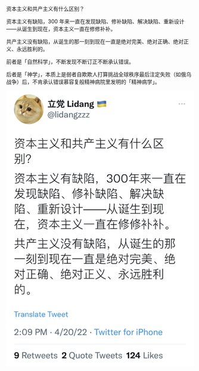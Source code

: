 资本主义和共产主义有什么区别？

资本主义有缺陷，300 年来一直在发现缺陷、修补缺陷、解决缺陷、重新设计——从诞生到现在，资本主义一直在修修补补。

共产主义没有缺陷，从诞生的那一刻到现在一直是绝对完美、绝对正确、绝对正义、永远胜利的。

前者是「自然科学」，不断发现不断订正不断承认错误。

后者是「神学」，本质上是弱者自欺欺人打算挑战全球秩序最后注定失败（如俄乌战争）后，不肯承认错误慕容复般精神病院里发明的「精神病学」。

![zbzyvsgczy](imgs/zbzyvsgczy.jpg)
